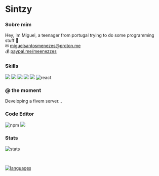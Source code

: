 
# Sintzy

### Sobre mim

Hey, Im Miguel, a teenager from portugal trying to do some programming stuff 👋
<br>
✉ [miguelsantosmenezes@proton.me](mailto://miguelsantosmenezes@proton.me)
<br>
💰 [paypal.me/meenezzes](https://paypal.me/meenezzes)



### Skills
<img src="https://img.shields.io/badge/Python-3776AB?style=for-the-badge&logo=python&logoColor=white"> <img src="https://img.shields.io/badge/HTML5-E34F26?style=for-the-badge&logo=html5&logoColor=white"> <img src="https://img.shields.io/badge/CSS3-1572B6?style=for-the-badge&logo=css3&logoColor=white"> <img src="https://img.shields.io/badge/JavaScript-F7DF1E?style=for-the-badge&logo=javascript&logoColor=black"> <img src="https://img.shields.io/badge/C%23-239120?style=for-the-badge&logo=c-sharp&logoColor=white">  <img src="https://img.shields.io/badge/React-.js-green" alt="react"/> 

### @ the moment
Developing a fivem server...

### Code Editor
<img src="https://img.shields.io/badge/Visual--Studio--Code-1380B7" alt="npm"/>
<img src="https://img.shields.io/badge/Visual--Studio--2022-1380B7">

### Stats

![stats](https://github-readme-stats.vercel.app/api?username=sintzy&show_icons=true&theme=dracula) 
  
<br>
  
[![languages](https://github-readme-stats.vercel.app/api/top-langs/?username=sintzy&layout=compact)](https://github.com/anuraghazra/github-readme-stats)
